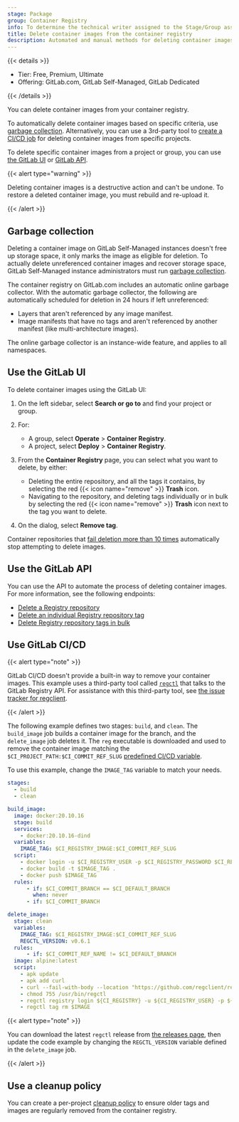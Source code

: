 ```yaml
---
stage: Package
group: Container Registry
info: To determine the technical writer assigned to the Stage/Group associated with this page, see https://handbook.gitlab.com/handbook/product/ux/technical-writing/#assignments
title: Delete container images from the container registry
description: Automated and manual methods for deleting container images in GitLab.
---
```


{{< details >}}

- Tier: Free, Premium, Ultimate
- Offering: GitLab.com, GitLab Self-Managed, GitLab Dedicated

{{< /details >}}

You can delete container images from your container registry.

To automatically delete container images based on specific criteria, use [garbage collection](#garbage-collection).
Alternatively, you can use a 3rd-party tool to [create a CI/CD job](#use-gitlab-cicd)
for deleting container images from specific projects.

To delete specific container images from a project or group, you can use [the GitLab UI](#use-the-gitlab-ui)
or [GitLab API](#use-the-gitlab-api).

{{< alert type="warning" >}}

Deleting container images is a destructive action and can't be undone. To restore
a deleted container image, you must rebuild and re-upload it.

{{< /alert >}}

## Garbage collection

Deleting a container image on GitLab Self-Managed instances doesn't free up storage space, it only marks the image
as eligible for deletion. To actually delete unreferenced container images and recover storage space, GitLab Self-Managed instance administrators
must run [garbage collection](../../../administration/packages/container_registry.md#container-registry-garbage-collection).

The container registry on GitLab.com includes an automatic online garbage
collector.
With the automatic garbage collector, the following are automatically scheduled
for deletion in 24 hours if left unreferenced:

- Layers that aren't referenced by any image manifest.
- Image manifests that have no tags and aren't referenced by another manifest (like multi-architecture images).

The online garbage collector is an instance-wide feature, and applies to all namespaces.

## Use the GitLab UI

To delete container images using the GitLab UI:

1. On the left sidebar, select **Search or go to** and find your project or group.
1. For:
   - A group, select **Operate** > **Container Registry**.
   - A project, select **Deploy** > **Container Registry**.
1. From the **Container Registry** page, you can select what you want to delete,
   by either:

   - Deleting the entire repository, and all the tags it contains, by selecting
     the red {{< icon name="remove" >}} **Trash** icon.
   - Navigating to the repository, and deleting tags individually or in bulk
     by selecting the red {{< icon name="remove" >}} **Trash** icon next to the tag you want
     to delete.

1. On the dialog, select **Remove tag**.

Container repositories that [fail deletion more than 10 times](../../../administration/packages/container_registry.md#max-retries-for-deleting-container-images)
automatically stop attempting to delete images.

## Use the GitLab API

You can use the API to automate the process of deleting container images. For more
information, see the following endpoints:

- [Delete a Registry repository](../../../api/container_registry.md#delete-registry-repository)
- [Delete an individual Registry repository tag](../../../api/container_registry.md#delete-a-registry-repository-tag)
- [Delete Registry repository tags in bulk](../../../api/container_registry.md#delete-registry-repository-tags-in-bulk)

## Use GitLab CI/CD

{{< alert type="note" >}}

GitLab CI/CD doesn't provide a built-in way to remove your container images. This example uses a
third-party tool called [`regctl`](https://github.com/regclient/regclient) that talks to the GitLab Registry API.
For assistance with this third-party tool, see [the issue tracker for regclient](https://github.com/regclient/regclient/issues).

{{< /alert >}}

The following example defines two stages: `build`, and `clean`. The `build_image` job builds a container
image for the branch, and the `delete_image` job deletes it. The `reg` executable is downloaded and used to
remove the container image matching the `$CI_PROJECT_PATH:$CI_COMMIT_REF_SLUG`
[predefined CI/CD variable](../../../ci/variables/predefined_variables.md).

To use this example, change the `IMAGE_TAG` variable to match your needs.

```yaml
stages:
  - build
  - clean

build_image:
  image: docker:20.10.16
  stage: build
  services:
    - docker:20.10.16-dind
  variables:
    IMAGE_TAG: $CI_REGISTRY_IMAGE:$CI_COMMIT_REF_SLUG
  script:
    - docker login -u $CI_REGISTRY_USER -p $CI_REGISTRY_PASSWORD $CI_REGISTRY
    - docker build -t $IMAGE_TAG .
    - docker push $IMAGE_TAG
  rules:
      - if: $CI_COMMIT_BRANCH == $CI_DEFAULT_BRANCH
        when: never
      - if: $CI_COMMIT_BRANCH

delete_image:
  stage: clean
  variables:
    IMAGE_TAG: $CI_REGISTRY_IMAGE:$CI_COMMIT_REF_SLUG
    REGCTL_VERSION: v0.6.1
  rules:
      - if: $CI_COMMIT_REF_NAME != $CI_DEFAULT_BRANCH
  image: alpine:latest
  script:
    - apk update
    - apk add curl
    - curl --fail-with-body --location "https://github.com/regclient/regclient/releases/download/${REGCTL_VERSION}/regctl-linux-amd64" > /usr/bin/regctl
    - chmod 755 /usr/bin/regctl
    - regctl registry login ${CI_REGISTRY} -u ${CI_REGISTRY_USER} -p ${CI_REGISTRY_PASSWORD}
    - regctl tag rm $IMAGE
```

{{< alert type="note" >}}

You can download the latest `regctl` release from [the releases page](https://github.com/regclient/regclient/releasess), then update
the code example by changing the `REGCTL_VERSION` variable defined in the `delete_image` job.

{{< /alert >}}

## Use a cleanup policy

You can create a per-project [cleanup policy](reduce_container_registry_storage.md#cleanup-policy) to ensure older tags and
images are regularly removed from the container registry.
